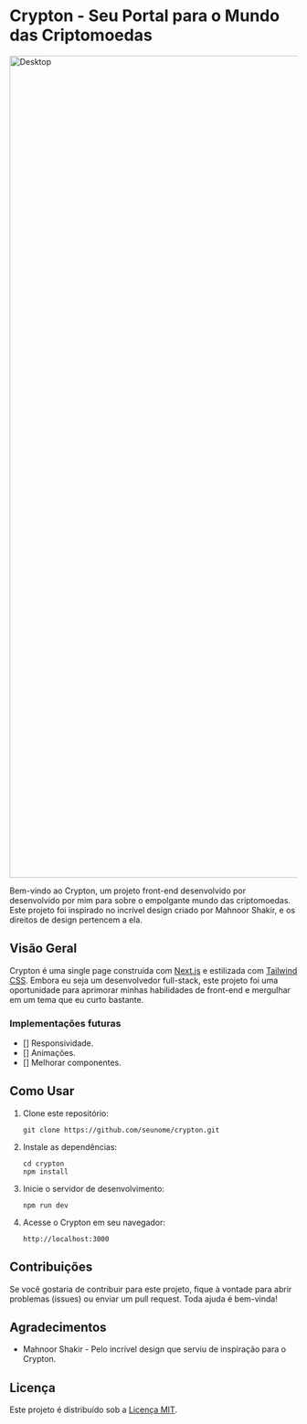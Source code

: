 # Crypton - Seu Portal para o Mundo das Criptomoedas

<img width="1440" alt="Desktop" src="https://github.com/Wesley-Fernandes/Crypton/assets/89518536/916885db-4d0d-4352-9b87-33009a228095">

Bem-vindo ao Crypton, um projeto front-end desenvolvido por desenvolvido por mim para sobre o empolgante mundo das criptomoedas. Este projeto foi inspirado no incrível design criado por Mahnoor Shakir, e os direitos de design pertencem a ela.

## Visão Geral

Crypton é uma single page construída com [Next.js](https://nextjs.org/) e estilizada com [Tailwind CSS](https://tailwindcss.com/). Embora eu seja um desenvolvedor full-stack, este projeto foi uma oportunidade para aprimorar minhas habilidades de front-end e mergulhar em um tema que eu curto bastante.

### Implementações futuras

- [] Responsividade.
- [] Animações.
- [] Melhorar componentes.

## Como Usar

1. Clone este repositório:

   ```shell
   git clone https://github.com/seunome/crypton.git
   ```

2. Instale as dependências:

   ```shell
   cd crypton
   npm install
   ```

3. Inicie o servidor de desenvolvimento:

   ```shell
   npm run dev
   ```

4. Acesse o Crypton em seu navegador:

   ```
   http://localhost:3000
   ```

## Contribuições

Se você gostaria de contribuir para este projeto, fique à vontade para abrir problemas (issues) ou enviar um pull request. Toda ajuda é bem-vinda!

## Agradecimentos

- Mahnoor Shakir - Pelo incrível design que serviu de inspiração para o Crypton.

## Licença

Este projeto é distribuído sob a [Licença MIT](LICENSE).
